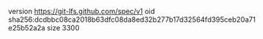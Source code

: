 version https://git-lfs.github.com/spec/v1
oid sha256:dcdbbc08ca2018b63dfc08da8ed32b277b17d32564fd395ceb20a71e25b52a2a
size 3300
